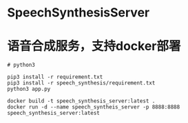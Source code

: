 # SpeechSynthesisServer
# 语音合成服务，支持docker部署

```shell
# python3

pip3 install -r requirement.txt
pip3 install -r speech_synthesis/requirement.txt
python3 app.py
```

```docker
docker build -t speech_synthesis_server:latest .
docker run -d --name speech_syntheis_server -p 8888:8888 speech_synthesis_server:latest
```
